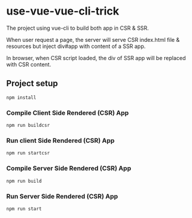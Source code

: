 # use-vue-vue-cli-trick

The project using vue-cli to build both app in CSR & SSR.

When user request a page, the server will serve CSR index.html file & resources but inject div#app with content of a SSR app.

In browser, when CSR script loaded, the div of SSR app will be replaced with CSR content.

## Project setup
```
npm install
```

### Compile Client Side Rendered (CSR) App 
```
npm run buildcsr
```

### Run client Side Rendered (CSR) App 
```
npm run startcsr
```

### Compile Server Side Rendered (CSR) App 
```
npm run build
```

### Run Server Side Rendered (CSR) App 
```
npm run start
```
